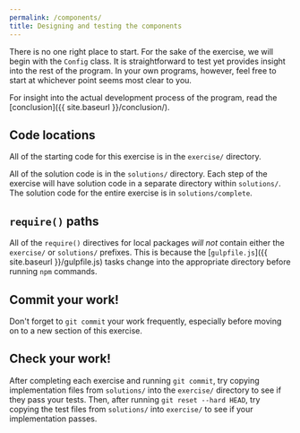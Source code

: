 ```yaml
---
permalink: /components/
title: Designing and testing the components
---
```

There is no one right place to start. For the sake of the exercise, we will
begin with the `Config` class. It is straightforward to test yet provides
insight into the rest of the program. In your own programs, however, feel free
to start at whichever point seems most clear to you.

For insight into the actual development process of the program, read the
[conclusion]({{ site.baseurl }}/conclusion/).

## Code locations

All of the starting code for this exercise is in the `exercise/` directory.

All of the solution code is in the `solutions/` directory. Each step of the
exercise will have solution code in a separate directory within `solutions/`.
The solution code for the entire exercise is in `solutions/complete`.

## `require()` paths

All of the `require()` directives for local packages _will not_
contain either the `exercise/` or `solutions/` prefixes. This is because the
[`gulpfile.js`]({{ site.baseurl }}/gulpfile.js) tasks change into the
appropriate directory before running `npm` commands.

## Commit your work!

Don't forget to `git commit` your work frequently, especially before moving on
to a new section of this exercise.

## Check your work!

After completing each exercise and running `git commit`, try copying
implementation files from `solutions/` into the `exercise/` directory to see if
they pass your tests. Then, after running `git reset --hard HEAD`, try copying
the test files from `solutions/` into `exercise/` to see if your
implementation passes.
